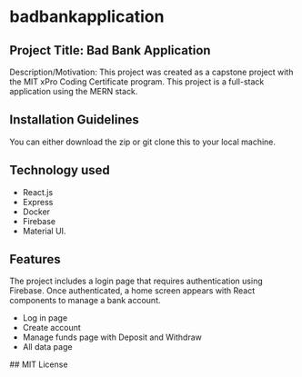 # badbankapplication

## Project Title: Bad Bank Application 
Description/Motivation: This project was created as a capstone project with the MIT xPro Coding Certificate program. This project is a full-stack application using the MERN stack. 
## Installation Guidelines
You can either download the zip or git clone this to your local machine. 
## Technology used
* React.js
* Express
* Docker
* Firebase
* Material UI.
## Features
The project includes a login page that requires authentication using Firebase. Once authenticated, a home screen appears with React components to manage a bank account. 
* Log in page
* Create account
* Manage funds page with Deposit and Withdraw
* All data page

## MIT License 
